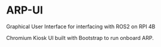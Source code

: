 # ARP-UI
Graphical User Interface for interfacing with ROS2 on RPI 4B

Chromium Kiosk UI built with Bootstrap to run onboard ARP.
